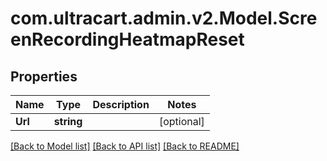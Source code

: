 # com.ultracart.admin.v2.Model.ScreenRecordingHeatmapReset
## Properties

Name | Type | Description | Notes
------------ | ------------- | ------------- | -------------
**Url** | **string** |  | [optional] 


[[Back to Model list]](../README.md#documentation-for-models) [[Back to API list]](../README.md#documentation-for-api-endpoints) [[Back to README]](../README.md)

